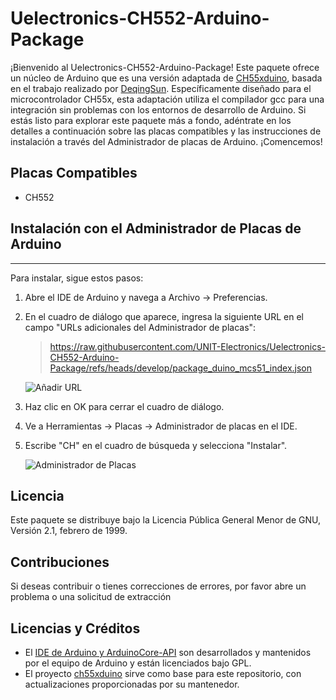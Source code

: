 # Uelectronics-CH552-Arduino-Package

¡Bienvenido al Uelectronics-CH552-Arduino-Package! Este paquete ofrece un núcleo de Arduino que es una versión adaptada de [CH55xduino](https://github.com/DeqingSun/ch55xduino/tree/ch55xduino), basada en el trabajo realizado por [DeqingSun](https://github.com/DeqingSun). Específicamente diseñado para el microcontrolador CH55x, esta adaptación utiliza el compilador gcc para una integración sin problemas con los entornos de desarrollo de Arduino. Si estás listo para explorar este paquete más a fondo, adéntrate en los detalles a continuación sobre las placas compatibles y las instrucciones de instalación a través del Administrador de placas de Arduino. ¡Comencemos!

## Placas Compatibles
- CH552

## Instalación con el Administrador de Placas de Arduino
---
Para instalar, sigue estos pasos:

1. Abre el IDE de Arduino y navega a Archivo -> Preferencias.
2. En el cuadro de diálogo que aparece, ingresa la siguiente URL en el campo "URLs adicionales del Administrador de placas":


   > https://raw.githubusercontent.com/UNIT-Electronics/Uelectronics-CH552-Arduino-Package/refs/heads/develop/package_duino_mcs51_index.json

   ![Añadir URL](./images/board_json.png)

3. Haz clic en OK para cerrar el cuadro de diálogo.
4. Ve a Herramientas -> Placas -> Administrador de placas en el IDE.
5. Escribe "CH" en el cuadro de búsqueda y selecciona "Instalar".
   
   ![Administrador de Placas](./images/manager.png)

## Licencia
Este paquete se distribuye bajo la Licencia Pública General Menor de GNU, Versión 2.1, febrero de 1999.

## Contribuciones
Si deseas contribuir o tienes correcciones de errores, por favor abre un problema o una solicitud de extracción 

## Licencias y Créditos
* El [IDE de Arduino y ArduinoCore-API](https://arduino.cc) son desarrollados y mantenidos por el equipo de Arduino y están licenciados bajo GPL.
* El proyecto [ch55xduino](https://github.com/DeqingSun/ch55xduino/tree/ch55xduino) sirve como base para este repositorio, con actualizaciones proporcionadas por su mantenedor.
